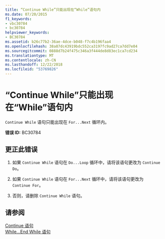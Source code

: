 ```yaml
---
title: “Continue While”只能出现在“While”语句内
ms.date: 07/20/2015
f1_keywords:
- vbc30784
- bc30784
helpviewer_keywords:
- BC30784
ms.assetid: b26c77b2-36ae-4dce-b048-f7c4b196faa4
ms.openlocfilehash: 38a87dc43919bdc552ca3197fc9ad27ca7dd7e04
ms.sourcegitcommit: 0888d7b24f475c346a3f444de8d83ec1ca7cd234
ms.translationtype: MT
ms.contentlocale: zh-CN
ms.lasthandoff: 12/22/2018
ms.locfileid: "53769826"
---
```

# <a name="continue-while-can-only-appear-inside-a-while-statement"></a>“Continue While”只能出现在“While”语句内
`Continue While` 语句只能出现在 `For...Next` 循环内。  
  
 **错误 ID:** BC30784  
  
## <a name="to-correct-this-error"></a>更正此错误  
  
1.  如果 `Continue While` 语句在 `Do...Loop` 循环中，请将该语句更改为 `Continue Do`。  
  
2.  如果 `Continue While` 语句在 `For...Next` 循环中，请将该语句更改为 `Continue For`。  
  
3.  否则，请删除 `Continue While` 语句。  
  
## <a name="see-also"></a>请参阅  
 [Continue 语句](../../visual-basic/language-reference/statements/continue-statement.md)  
 [While...End While 语句](../../visual-basic/language-reference/statements/while-end-while-statement.md)

